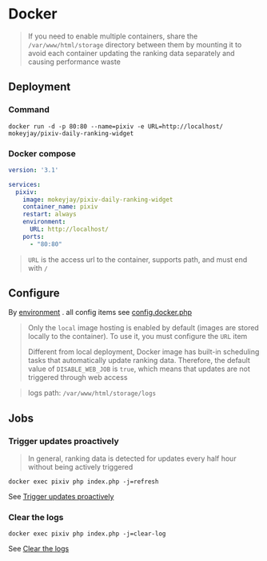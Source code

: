 # Docker
> If you need to enable multiple containers, share the `/var/www/html/storage` directory between them by mounting it to avoid each container updating the ranking data separately and causing performance waste

## Deployment
### Command
```shell
docker run -d -p 80:80 --name=pixiv -e URL=http://localhost/ mokeyjay/pixiv-daily-ranking-widget
```

### Docker compose
```yaml
version: '3.1'

services:
  pixiv:
    image: mokeyjay/pixiv-daily-ranking-widget
    container_name: pixiv
    restart: always
    environment:
      URL: http://localhost/
    ports:
      - "80:80"
```

> `URL` is the access url to the container, supports path, and must end with `/`

## Configure
By [environment](https://docs.docker.com/compose/compose-file/#environment) . all config items see [config.docker.php](../docker/config.php)

> Only the `local` image hosting is enabled by default (images are stored locally to the container). To use it, you must configure the `URL` item  
> 
> Different from local deployment, Docker image has built-in scheduling tasks that automatically update ranking data. Therefore, the default value of `DISABLE_WEB_JOB` is `true`, which means that updates are not triggered through web access

> logs path: `/var/www/html/storage/logs`

## Jobs
### Trigger updates proactively
> In general, ranking data is detected for updates every half hour without being actively triggered

```shell
docker exec pixiv php index.php -j=refresh
```
See [Trigger updates proactively](https://github.com/mokeyjay/Pixiv-daily-ranking-widget/blob/master/doc/deploy.en.md)

### Clear the logs
```shell
docker exec pixiv php index.php -j=clear-log
```
See [Clear the logs](https://github.com/mokeyjay/Pixiv-daily-ranking-widget/blob/master/doc/deploy.en.md)